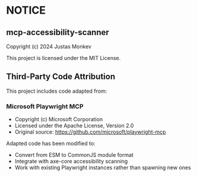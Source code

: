 # NOTICE

## mcp-accessibility-scanner

Copyright (c) 2024 Justas Monkev

This project is licensed under the MIT License.

## Third-Party Code Attribution

This project includes code adapted from:

### Microsoft Playwright MCP
- Copyright (c) Microsoft Corporation
- Licensed under the Apache License, Version 2.0
- Original source: https://github.com/microsoft/playwright-mcp

Adapted code has been modified to:
- Convert from ESM to CommonJS module format
- Integrate with axe-core accessibility scanning
- Work with existing Playwright instances rather than spawning new ones
